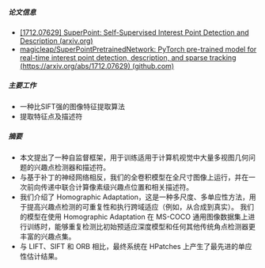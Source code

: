 ##### 论文信息
- [[1712.07629] SuperPoint: Self-Supervised Interest Point Detection and Description (arxiv.org)](https://arxiv.org/abs/1712.07629)
- [magicleap/SuperPointPretrainedNetwork: PyTorch pre-trained model for real-time interest point detection, description, and sparse tracking (https://arxiv.org/abs/1712.07629) (github.com)](https://github.com/magicleap/SuperPointPretrainedNetwork?utm_source=catalyzex.com)
##### 主要工作
- 一种比SIFT强的图像特征提取算法
- 提取特征点及描述符
##### 摘要
- 本文提出了一种自监督框架，用于训练适用于计算机视觉中大量多视图几何问题的兴趣点检测器和描述符。
- 与基于补丁的神经网络相反，我们的全卷积模型在全尺寸图像上运行，并在一次前向传递中联合计算像素级兴趣点位置和相关描述符。 
- 我们介绍了 Homographic Adaptation，这是一种多尺度、多单应性方法，用于提高兴趣点检测的可重复性和执行跨域适应（例如，从合成到真实）。 我们的模型在使用 Homographic Adaptation 在 MS-COCO 通用图像数据集上进行训练时，能够重复检测比初始预适应深度模型和任何其他传统角点检测器更丰富的兴趣点集。 
- 与 LIFT、SIFT 和 ORB 相比，最终系统在 HPatches 上产生了最先进的单应性估计结果。